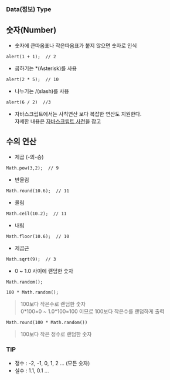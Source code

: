 ### Data(정보) Type

## 숫자(Number)
- 숫자에 큰따옴표나 작은따옴표가 붙지 않으면 숫자로 인식
```
alert(1 + 1);  // 2
```

- 곱하기는 *(Asterisk)를 사용
```
alert(2 * 5);  // 10
```

- 나누기는 /(slash)를 사용
```
alert(6 / 2)  //3
```

- 자바스크립트에서는 사칙연산 보다 복잡한 연산도 지원한다.<br/>자세한 내용은 [자바스크립트 사전](https://opentutorials.org/course/50/39)을 참고

## 수의 연산
- 제곱 (-의-승)
```
Math.pow(3,2);  // 9
```
- 반올림
```
Math.round(10.6);  // 11
```
- 올림
```
Math.ceil(10.2);  // 11
```
- 내림
```
Math.floor(10.6);  // 10
```
- 제곱근
```
Math.sqrt(9);  // 3
```
- 0 ~ 1.0 사이에 랜덤한 숫자
```
Math.random();
```
```
100 * Math.random();
```
> 100보다 작은수로 랜덤한 숫자<br/>0\*100=0 ~ 1.0\*100=100 이므로 100보다 작은수를 랜덤하게 출력
```
Math.round(100 * Math.random())
```
> 100보다 작은 정수로 랜덤한 숫자

### TIP
- 정수 : \-2, \-1, 0, 1, 2 ... (모든 숫자)
- 실수 : 1.1, 0.1 ...
